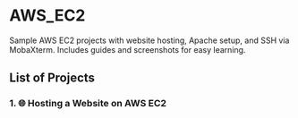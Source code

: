 # AWS_EC2
Sample AWS EC2 projects with website hosting, Apache setup, and SSH via MobaXterm. Includes guides and screenshots for easy learning.

## List of Projects
### 1. 🌐 Hosting a Website on AWS EC2

